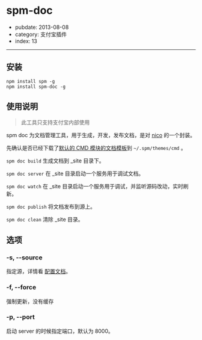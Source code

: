 # spm-doc

- pubdate: 2013-08-08
- category: 支付宝插件
- index: 13

-----------

## 安装

```
npm install spm -g
npm install spm-doc -g
```

## 使用说明

> 此工具只支持支付宝内部使用

spm doc 为文档管理工具，用于生成，开发，发布文档，是对 [nico](https://github.com/lepture/nico) 的一个封装。

先确认是否已经下载了[默认的 CMD 模块的文档模板](https://github.com/spmjs/nico-cmd)到 `~/.spm/themes/cmd` 。

`spm doc build` 生成文档到 _site 目录下。

`spm doc server` 在 _site 目录启动一个服务用于调试文档。

`spm doc watch` 在 _site 目录启动一个服务用于调试，并监听源码改动，实时刷新。

`spm doc publish` 将文档发布到源上。

`spm doc clean` 清除 _site 目录。

## 选项

### -s, --source

指定源，详情看 [配置文档](../doc/spm-global-config#source)。

### -f, --force

强制更新，没有缓存

### -p, --port

启动 server 的时候指定端口，默认为 8000。
